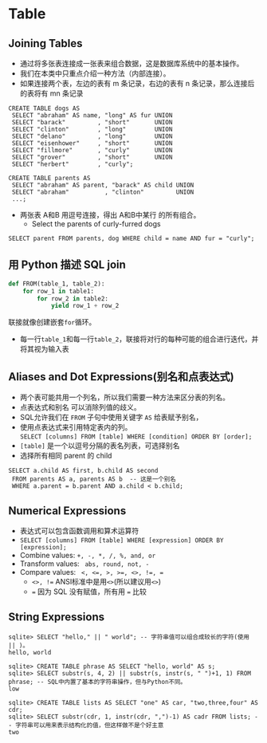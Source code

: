 # Table
## Joining Tables
- 通过将多张表连接成一张表来组合数据，这是数据库系统中的基本操作。
- 我们在本类中只重点介绍一种方法（内部连接）。
- 如果连接两个表，左边的表有 m 条记录，右边的表有 n 条记录，那么连接后的表将有 mn 条记录
```SQLite
CREATE TABLE dogs AS
 SELECT "abraham" AS name, "long" AS fur UNION
 SELECT "barack"         , "short"       UNION
 SELECT "clinton"        , "long"        UNION
 SELECT "delano"         , "long"        UNION
 SELECT "eisenhower"     , "short"       UNION
 SELECT "fillmore"       , "curly"       UNION
 SELECT "grover"         , "short"       UNION
 SELECT "herbert"        , "curly";

CREATE TABLE parents AS
 SELECT "abraham" AS parent, "barack" AS child UNION
 SELECT "abraham"          , "clinton"         UNION
 ...;
```
- 两张表 A和B 用逗号连接，得出 A和B中某行 的所有组合。
  - Select the parents of curly-furred dogs
```SQLite
SELECT parent FROM parents, dog WHERE child = name AND fur = "curly";
```

## 用 Python 描述 SQL join
```python
def FROM(table_1, table_2):
    for row_1 in table1:
        for row_2 in table2:
            yield row_1 + row_2
```
联接就像创建嵌套`for`循环。
- 每一行`table_1`和每一行`table_2`，联接将对行的每种可能的组合进行迭代，并将其视为输入表

## Aliases and Dot Expressions(别名和点表达式)
- 两个表可能共用一个列名，所以我们需要一种方法来区分表的列名。
- 点表达式和别名 可以消除列值的歧义。
- SQL允许我们在 `FROM` 子句中使用关键字 `AS` 给表赋予别名，
- 使用点表达式来引用特定表内的列。  
`SELECT [columns] FROM [table] WHERE [condition] ORDER BY [order];`
- `[table]` 是一个以逗号分隔的表名列表，可选择别名
- 选择所有相同 parent 的 child
```SQLite
SELECT a.child AS first, b.child AS second
 FROM parents AS a, parents AS b  -- 这是一个别名
 WHERE a.parent = b.parent AND a.child < b.child;
```

## Numerical Expressions
- 表达式可以包含函数调用和算术运算符
- `SELECT [columns] FROM [table] WHERE [expression] ORDER BY [expression];`
- Combine values: ` +, -, *, /, %, and, or `
- Transform values: ` abs, round, not, -`
- Compare values:  ` <, <=, >, >=, <>, !=, =` 
  - `<>, !=` ANSI标准中是用`<>`(所以建议用`<>`)
  - ` = ` 因为 SQL 没有赋值，所有用 `=` 比较

## String Expressions
```SQLite
sqlite> SELECT "hello," || " world"; -- 字符串值可以组合成较长的字符(使用 || )。
hello, world

sqlite> CREATE TABLE phrase AS SELECT "hello, world" AS s;
sqlite> SELECT substr(s, 4, 2) || substr(s, instr(s, " ")+1, 1) FROM phrase; -- SQL中内置了基本的字符串操作，但与Python不同。
low

sqlite> CREATE TABLE lists AS SELECT "one" AS car, "two,three,four" AS cdr;
sqlite> SELECT substr(cdr, 1, instr(cdr, ",")-1) AS cadr FROM lists; -- 字符串可以用来表示结构化的值，但这样做不是个好主意
two

```